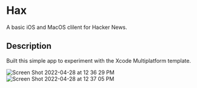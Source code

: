 # Hax
A basic iOS and MacOS clilent for Hacker News.

## Description
Built this simple app to experiment with the Xcode Multiplatform template.


![Screen Shot 2022-04-28 at 12 36 29 PM](https://user-images.githubusercontent.com/8634165/165832524-92147d5f-05a1-4a89-ad6e-ca4623a06158.png)
![Screen Shot 2022-04-28 at 12 37 05 PM](https://user-images.githubusercontent.com/8634165/165832531-2df4d10a-df4c-426d-8841-6aeccbe577b4.png)
